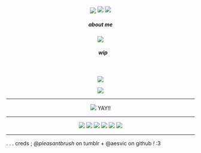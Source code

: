 <h3 align="center">
<img src="https://files.catbox.moe/whjlcl.png"
    
<p align="center">
<img src="https://files.catbox.moe/zb1p3g.gif"/>
<img src="https://files.catbox.moe/d6qeks.gif"
</p>

<h5 align="center">
    about me
</h5>

<p align="center">
</p>
<p align="center">
<img src="https://files.catbox.moe/vb7whv.png"/>
</p>

<h5 align="center">
‎ ‎‎ ‎ ‎  wip
</h5>



‎ ‎‎ ‎ ‎ 
</h5>
<p align="center">
<img src="https://files.catbox.moe/qxnxtd.png"/>
</p>
<p align="center">
<img src="https://files.catbox.moe/s45cyy.png"/>
</p>


***
<p align="center">
<img src="https://files.catbox.moe/ecmow5.png"/> 
    YAY!! 


***
<p align="center">
<img src="https://64.media.tumblr.com/b3e57fc129aab192837e1be2288732a7/16fed5257cbfde37-93/s100x200/3bd634e1795e167794427e6ab58e7a8388a7147e.gifv"/> <img src="https://github.com/aesvic/aesvic/assets/144497121/28a10243-db1a-47af-81c0-a5cccc783cbd"/> <img src="https://files.catbox.moe/87egys.png"/> <img src="https://files.catbox.moe/jtmcey.png"/> <img src="https://files.catbox.moe/ijntco.gif"/> <img src="https://files.catbox.moe/kyr0xj.png"/>

</p>

***
. . . creds ; *@pleasantbrush* on tumblr + @aesvic on github *!* :3




